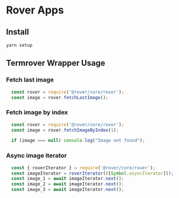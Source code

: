 # Rover Apps

## Install

```
yarn setup
```

## Termrover Wrapper Usage

### Fetch last image

```js
  const rover = require('@rover/core/rover');
  const image = rover.fetchLastImage();
```
### Fetch image by index 

```js
  const rover = require('@rover/core/rover');
  const image = rover.fetchImageByIndex(1);

  if (image === null) console.log("Image not found");
```

### Async image iterator 

```js
  const { roverIterator } = require('@rover/core/rover');
  const imageIterator = roverIterator()[Symbol.asyncIterator]();
  const image_1 = await imageIterator.next();
  const image_2 = await imageIterator.next();
  const image_3 = await imageIterator.next();
```